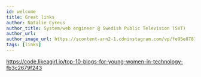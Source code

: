 ```yaml
---
id: welcome
title: Great links
author: Natalie Cyreus
author_title: System/web engineer @ Swedish Public Television (SVT)
author_url: 
author_image_url: https://scontent-arn2-1.cdninstagram.com/vp/fe95e87873515561d07ccc1978efa8f5/5E6C3CF8/t51.2885-19/s320x320/67524515_1050566435333937_1374925911710760960_n.jpg?_nc_ht=scontent-arn2-1.cdninstagram.com
tags: [links]
---
```


https://code.likeagirl.io/top-10-blogs-for-young-women-in-technology-fb3c2679f243